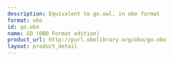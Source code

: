 ```yaml
---
description: Equivalent to go.owl, in obo format
format: obo
id: go.obo
name: GO (OBO Format edition)
product_url: http://purl.obolibrary.org/obo/go.obo
layout: product_detail
---
```

